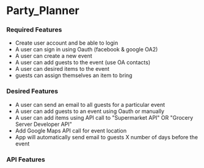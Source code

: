 # Party_Planner


### Required Features
- Create user account and be able to login
- A user can sign in using Oauth (facebook & google OA2)
- A user can create a new event
- A user can add guests to the event (use OA contacts)
- A user can desired items to the event
- guests can assign themselves an item to bring


### Desired Features
- A user can send an email to all guests for a particular event
- A user can add guests to an event using Oauth or manually
- A user can add items using API call to "Supermarket API" OR "Grocery Server Developer API"
- Add Google Maps API call for event location
- App will automatically send email to guests X number of days before the event

### API Features
